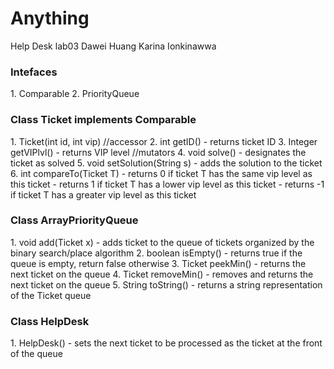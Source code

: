 # Anything
Help Desk lab03 Dawei Huang Karina Ionkinawwa
<h3>Intefaces</h3>
1. Comparable
2. PriorityQueue

<h3>Class Ticket implements Comparable</h3>
1. Ticket(int id, int vip)
//accessor
2. int getID() - returns ticket ID
3. Integer getVIPlvl() - returns VIP level
//mutators
4. void solve() - designates the ticket as solved
5. void setSolution(String s) - adds the solution to the ticket
6. int compareTo(Ticket T) - returns 0 if ticket T has the same vip level as this ticket
                           - returns 1 if ticket T has a lower vip level as this ticket
                           - returns -1 if ticket T has a greater vip level as this ticket

<h3>Class ArrayPriorityQueue</h3>
1. void add(Ticket x) - adds ticket to the queue of tickets organized by the binary search/place algorithm
2. boolean isEmpty() - returns true if the queue is empty, return false otherwise
3. Ticket peekMin() - returns the next ticket on the queue
4. Ticket removeMin() - removes and returns the next ticket on the queue
5. String toString() -  returns a string representation of the Ticket queue

<h3>Class HelpDesk</h3>
1. HelpDesk() - sets the next ticket to be processed as the ticket at the front of the queue
